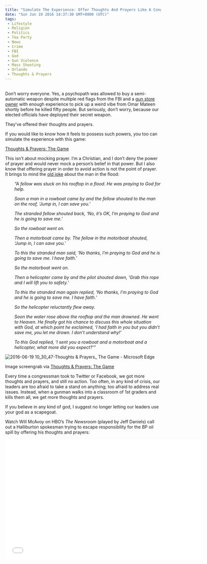 ```yaml
---
title: "Simulate The Experience: Offer Thoughts And Prayers Like A Congressman (GAME)"
date: "Sun Jun 19 2016 14:37:30 GMT+0000 (UTC)"
tags: 
 - Lifestyle
 - Religion
 - Politics
 - Tea Party
 - News
 - Crime
 - FBI
 - God
 - Gun Violence
 - Mass Shooting
 - Orlando
 - Thoughts & Prayers
---
```

<p><!--OffDef--></p><p><!--Ads1--><br>
Don&#x2019;t worry everyone. Yes, a psychopath was allowed to buy a semi-automatic weapon despite multiple red flags from the FBI and a <a href="http://www.liberalamerica.org/2016/06/18/gun-shop-owner-refused-sell-firearms-omar-mateen-reported-authorities-orlando-attack/">gun store owner</a>&#xA0;with enough experience to pick up a weird vibe from Omar Mateen shortly before he killed fifty people. But seriously, don&#x2019;t worry, because our elected officials have deployed their secret weapon.</p><p>They&#x2019;ve offered their thoughts and prayers.</p><p>If you would like to know how it feels to possess such powers, you&#xA0;too can simulate the experience with this game:</p><p><a href="http://www.thoughtsandprayersthegame.com/" onclick="__gaTracker(&apos;send&apos;, &apos;event&apos;, &apos;outbound-article&apos;, &apos;http://www.thoughtsandprayersthegame.com/&apos;, &apos;Thoughts &amp; Prayers: The Game&apos;);">Thoughts &amp; Prayers: The Game</a></p><p>This isn&#x2019;t about mocking prayer. I&#x2019;m a Christian, and I don&#x2019;t deny the power of prayer and would never mock a person&#x2019;s belief in that power. But I also know that offering prayer in order to avoid action is not the point of prayer. It brings to mind the <a href="http://truthbook.com/stories/funny-god/the-drowning-man" onclick="__gaTracker(&apos;send&apos;, &apos;event&apos;, &apos;outbound-article&apos;, &apos;http://truthbook.com/stories/funny-god/the-drowning-man&apos;, &apos;old joke&apos;);">old joke</a> about the man in the flood:</p><p style="padding-left: 30px;"><em>&#x201C;A fellow was stuck on his rooftop in a flood. He was praying to God for help.</em></p><p style="padding-left: 30px;"><em>Soon a man in a rowboat came by and the fellow shouted to the man on the roof, &#x2018;Jump in, I can save you.&#x2019;</em></p><p style="padding-left: 30px;"><em>The stranded fellow shouted back, &#x2018;No, it&#x2019;s OK, I&#x2019;m praying to God and he is going to save me.&#x2019;</em></p><p style="padding-left: 30px;"><em>So the rowboat went on.</em></p><p style="padding-left: 30px;"><em>Then a motorboat came by. The fellow in the motorboat shouted, &#x2018;Jump in, I can save you.&#x2019;</em></p><p style="padding-left: 30px;"><em>To this the stranded man said, &#x2018;No thanks, I&#x2019;m praying to God and he is going to save me. I have faith.&#x2019;</em></p><p style="padding-left: 30px;"><em>So the motorboat went on.</em></p><p style="padding-left: 30px;"><em>Then a helicopter came by and the pilot shouted down, &#x2018;Grab this rope and I will lift you to safety.&#x2019;</em></p><p style="padding-left: 30px;"><em>To this the stranded man again replied, &#x2018;No thanks, I&#x2019;m praying to God and he is going to save me. I have faith.&#x2019;</em></p><p style="padding-left: 30px;"><em>So the helicopter reluctantly flew away.</em></p><p style="padding-left: 30px;"><em>Soon the water rose above the rooftop and the man drowned. He went to Heaven. He finally got his chance to discuss this whole situation with God, at which point he exclaimed, &#x2018;I had faith in you but you didn&#x2019;t save me, you let me drown. I don&#x2019;t understand why!&#x2019;</em></p><p style="padding-left: 30px;"><em>To this God replied, &#x2018;I sent you a rowboat and a motorboat and a helicopter, what more did you expect?&apos;&#x201D;</em></p><div id="attachment_138034" style="width: 530px" class="wp-caption aligncenter"><img class="wp-image-138034 size-full" src="//i2.wp.com/cdn.liberalamerica.org/wp-content/uploads/2016/06/2016-06-19-10_30_47-Thoughts-Prayers_-The-Game-%E2%80%8E-Microsoft-Edge.png?resize=520%2C408" alt="2016-06-19 10_30_47-Thoughts &amp; Prayers_ The Game &#x200E;- Microsoft Edge" data-recalc-dims="1">
<p class="wp-caption-text">Image screengrab via <a href="http://www.thoughtsandprayersthegame.com/" onclick="__gaTracker(&apos;send&apos;, &apos;event&apos;, &apos;outbound-article&apos;, &apos;http://www.thoughtsandprayersthegame.com/&apos;, &apos;Thoughts &amp; Prayers: The Game&apos;);" target="_blank">Thoughts &amp; Prayers: The Game</a></p>
</div><p>Every time a congressman took to Twitter or Facebook, we got more thoughts and prayers, and still no action. Too often, in any kind of crisis, our leaders are too afraid to take a stand on anything; too afraid to address real issues. Instead, when a gunman walks into a classroom of 1st graders and kills them all, we get more thoughts and prayers.</p><p>If you believe in any kind of god, I suggest no longer letting our leaders use your god as a scapegoat.</p><p>Watch Will McAvoy on HBO&#x2019;s&#xA0;<em>The Newsroom</em> (played by Jeff Daniels) call out a Halliburton spokesman trying to escape responsibility for the BP oil spill by offering his thoughts and prayers:</p><p><!--Ads2--></p><p><span class="embed-youtube" style="text-align:center; display: block;"><iframe class="youtube-player" type="text/html" width="640" height="390" src="//www.youtube.com/embed/9DZd1GV_0WA?version=3&amp;rel=1&amp;fs=1&amp;autohide=2&amp;showsearch=0&amp;showinfo=1&amp;iv_load_policy=1&amp;wmode=transparent" allowfullscreen="true" style="border:0;"></iframe></span></p>